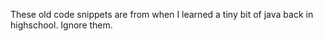 These old code snippets are from when I learned a tiny bit of java back in highschool. Ignore them.
